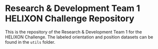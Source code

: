 # Research & Development Team 1 HELIXON Challenge Repository
This is the repository of the Research & Development Team 1 for the HELIXON 
Challenge. The labeled orientation and position datasets can be found in the `utils` folder.

